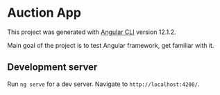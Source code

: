 # Auction App

This project was generated with [Angular CLI](https://github.com/angular/angular-cli) version 12.1.2.

Main goal of the project is to test Angular framework, get familiar with it.

## Development server

Run `ng serve` for a dev server. Navigate to `http://localhost:4200/`.
